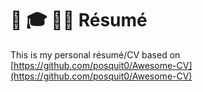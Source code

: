 # 📝 🎓 👨‍💻 Résumé

This is my personal résumé/CV based on [https://github.com/posquit0/Awesome-CV](https://github.com/posquit0/Awesome-CV)
